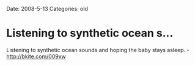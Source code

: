Date: 2008-5-13
Categories: old

# Listening to synthetic ocean s...

Listening to synthetic ocean sounds and hoping the baby stays asleep.  - http://bkite.com/009xw
